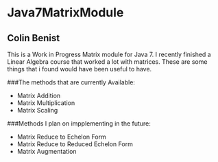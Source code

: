# Java7MatrixModule
## Colin Benist
This is a Work in Progress Matrix module for Java 7. I recently finished  a Linear Algebra course that worked a lot with matrices. These are some things that i found would have been useful to have.

###The methods that are currently Available:
  * Matrix Addition
  * Matrix Multiplication
  * Matrix Scaling

###Methods I plan on impplementing in the future:
  * Matrix Reduce to Echelon Form
  * Matrix Reduce to Reduced Echelon Form
  * Matrix Augmentation 
